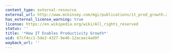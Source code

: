 ```yaml
---
content_type: external-resource
external_url: http://www.mckinsey.com/mgi/publications/it_prod_growth.asp
has_external_license_warning: true
license: https://en.wikipedia.org/wiki/All_rights_reserved
status: ''
title: '*How IT Enables Productivity Growth*'
uid: 67cf4cc1-5de2-4327-9e46-12acaec4ad9f
wayback_url: ''
---
```

